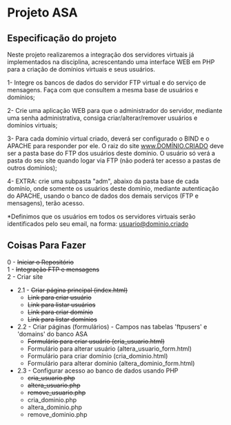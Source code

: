 # Projeto ASA

## Especificação do projeto
Neste projeto realizaremos a integração dos servidores virtuais já implementados na disciplina, acrescentando uma interface WEB em PHP para a criação de domínios virtuais e seus usuários.

1- Integre os bancos de dados do servidor FTP virtual e do serviço de mensagens. Faça com que consultem a mesma base de usuários e domínios;

2- Crie uma aplicação WEB para que o administrador do servidor, mediante uma senha administrativa, consiga criar/alterar/remover usuários e domínios virtuais;

3- Para cada domínio virtual criado, deverá ser configurado o BIND e o APACHE para responder por ele. O raiz do site www.DOMÍNIO.CRIADO deve ser a pasta base do FTP dos usuários deste domínio. O usuário só verá a pasta do seu site quando logar via FTP (não poderá ter acesso a pastas de outros domínios);

4- EXTRA: crie uma subpasta "adm", abaixo da pasta base de cada domínio, onde somente os usuários deste domínio, mediante autenticação do APACHE, usando o banco de dados dos demais serviços (FTP e mensagens), terão acesso.

*Definimos que os usuários em todos os servidores virtuais serão identificados pelo seu email, na forma: usuario@dominio.criado

## Coisas Para Fazer
0 - ~~Iniciar o Repositório~~  
1 - ~~Integração FTP e mensagens~~  
2 - Criar site  
 * 2.1 - ~~Criar página principal (index.html)~~  
   * ~~Link para criar usuário~~  
   * ~~Link para listar usuários~~  
   * ~~Link para criar domínio~~  
   * ~~Link para listar domínios~~  
 * 2.2 - Criar páginas (formulários) - Campos nas tabelas 'ftpusers' e 'domains' do banco ASA  
   * ~~Formulário para criar usuário (cria_usuario.html)~~  
   * Formulário para alterar usuário (altera_usuario_form.html)  
   * Formulário para criar domínio (cria_dominio.html)  
   * Formulário para alterar domínio (altera_dominio_form.html)  
 * 2.3 - Configurar acesso ao banco de dados usando PHP  
   * ~~cria_usuario.php~~  
   * ~~altera_usuario.php~~  
   * ~~remove_usuario.php~~  
   * cria_dominio.php  
   * altera_dominio.php  
   * remove_dominio.php  
